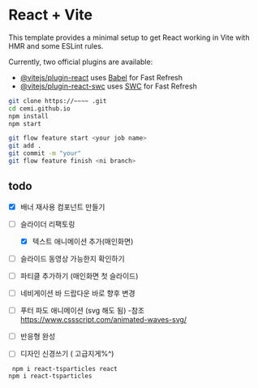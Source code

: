 # React + Vite

This template provides a minimal setup to get React working in Vite with HMR and some ESLint rules.

Currently, two official plugins are available:

- [@vitejs/plugin-react](https://github.com/vitejs/vite-plugin-react/blob/main/packages/plugin-react/README.md) uses [Babel](https://babeljs.io/) for Fast Refresh
- [@vitejs/plugin-react-swc](https://github.com/vitejs/vite-plugin-react-swc) uses [SWC](https://swc.rs/) for Fast Refresh

```bash
git clone https://~~~~ .git
cd cemi.github.io
npm install
npm start
```

```bash
git flow feature start <your job name>
git add .
git commit -m "your"
git flow feature finish <ni branch>
```

## todo

- [X] 배너 재사용 컴포넌트 만들기
- [ ] 슬라이더 리팩토링 
  - [X] 텍스트 애니메이션 추가(매인화면)
- [ ] 슬라이드 동영상 가능한지 확인하기
- [ ] 파티클 추가하기 (매인화면 첫 슬라이드)
- [ ] 네비게이션 바 드랍다운 바로 향후 변경
- [ ] 푸터 파도 애니메이션 (svg 해도 됨) -참조 https://www.cssscript.com/animated-waves-svg/
- [ ] 반응형 완성
- [ ] 디자인 신경쓰기 ( 고급지게%^)



```paricle js
 npm i react-tsparticles react
npm i react-tsparticles
```

